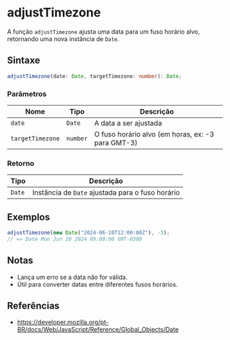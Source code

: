 # adjustTimezone

A função `adjustTimezone` ajusta uma data para um fuso horário alvo, retornando uma nova instância de `Date`.

## Sintaxe

```typescript
adjustTimezone(date: Date, targetTimezone: number): Date;
```

### Parâmetros

| Nome             | Tipo        | Descrição                                              |
| ---------------- | ----------- | ----------------------------------------------------- |
| `date`           | `Date`      | A data a ser ajustada                                 |
| `targetTimezone` | `number`    | O fuso horário alvo (em horas, ex: -3 para GMT-3)     |

### Retorno

| Tipo    | Descrição                                         |
| ------- | ------------------------------------------------- |
| `Date`  | Instância de `Date` ajustada para o fuso horário   |

## Exemplos

```typescript
adjustTimezone(new Date("2024-06-10T12:00:00Z"), -3);
// => Date Mon Jun 10 2024 09:00:00 GMT-0300
```

## Notas

* Lança um erro se a data não for válida.
* Útil para converter datas entre diferentes fusos horários.

## Referências

* https://developer.mozilla.org/pt-BR/docs/Web/JavaScript/Reference/Global_Objects/Date
